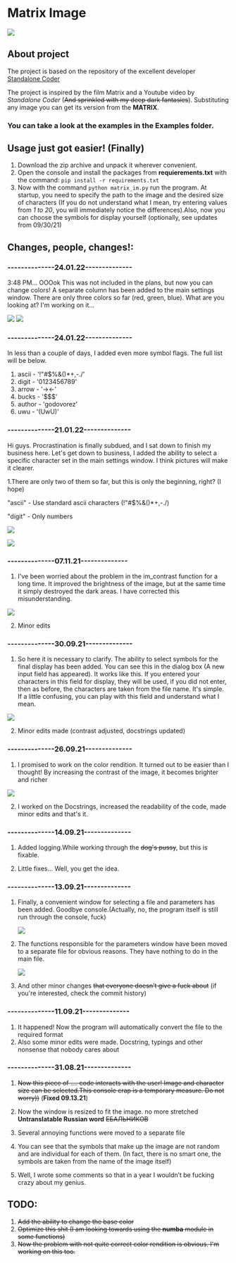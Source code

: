 # Matrix Image

![](readme_images/demo.gif)

## About project
The project is based on the repository of the excellent developer [Standalone Coder](https://github.com/StanislavPetrovV)


The project is inspired by the film Matrix and a Youtube video by *Standalone Coder* (~~And sprinkled with my deep dark fantasies~~). Substituting any image you can get its version from the **MATRIX**.

### You can take a look at the examples in the **Examples** folder.

## Usage just got easier! (Finally)
1. Download the zip archive and unpack it wherever convenient.
2. Open the console and install the packages from **requierements.txt** with the command: `pip install -r requirements.txt`
3. Now with the command `python matrix_im.py` run the program. At startup, you need to specify the path to the image and the desired size of characters (If you do not understand what I mean, try entering values ​​from *1 to 20*, you will immediately notice the differences).Also, now you can choose the symbols for display yourself (optionally, see updates from 09/30/21)

## Changes, people, changes!:
### --------------24.01.22--------------
3:48 PM... OOOok This was not included in the plans, but now you can change colors! A separate column has been added to the main settings window. There are only three colors so far (red, green, blue). What are you looking at? I'm working on it...

![](readme_images/color_ch.png)
![](readme_images/color_ch_ex.png)

### --------------24.01.22--------------
In less than a couple of days, I added even more symbol flags. The full list will be below.

1. ascii - '!"#$%&()*+,-./'
2. digit - '0123456789'
3. arrow - '-><-'
4. bucks - '$$$'
5. author - 'godovorez'
6. uwu - '(UwU)'


### --------------21.01.22--------------
Hi guys. Procrastination is finally subdued, and I sat down to finish my business here. Let's get down to business, I added the ability to select a specific character set in the main settings window. I think pictures will make it clearer.

1.There are only two of them so far, but this is only the beginning, right? (I hope)

"ascii" - Use standard ascii characters (!"#$%&()*+,-./)

"digit" - Only numbers

![](readme_images/sym_conf_win.png)

![](readme_images/sym_conf.png)





### --------------07.11.21--------------

1. I've been worried about the problem in the im_contrast function for a long time. It improved the brightness of the image, but at the same time it simply destroyed the dark areas. I have corrected this misunderstanding.

![](readme_images/redux_improve.png)

2. Minor edits


### --------------30.09.21--------------

1. So here it is necessary to clarify. The ability to select symbols for the final display has been added. You can see this in the dialog box (A new input field has appeared). It works like this. If you entered your characters in this field for display, they will be used, if you did not enter, then as before, the characters are taken from the file name. It's simple. If a little confusing, you can play with this field and understand what I mean.

![](readme_images/symbols.png)

2. Minor edits made (contrast adjusted, docstrings updated)
### --------------26.09.21--------------

1. I promised to work on the color rendition. It turned out to be easier than I thought! By increasing the contrast of the image, it becomes brighter and richer

![](readme_images/improve.png)

2. I worked on the Docstrings, increased the readability of the code, made minor edits and that's it.
### --------------14.09.21--------------

1. Added logging.While working through the ~~dog's pussy~~, but this is fixable.

2. Little fixes... Well, you get the idea.
### --------------13.09.21--------------

1. Finally, a convenient window for selecting a file and parameters has been added. Goodbye console.(Actually, no, the program itself is still run through the console, fuck)
    
    ![](readme_images/gui_demo.png)

2. The functions responsible for the parameters window have been moved to a separate file for obvious reasons. They have nothing to do in the main file.

    ![](readme_images/meme.jpg)

3. And other minor changes ~~that everyone doesn't give a fuck about~~ (if you're interested, check the commit history)
### --------------11.09.21--------------

1. It happened! Now the program will automatically convert the file to the required format
2. Also some minor edits were made. Docstring, typings and other nonsense that nobody cares about
### --------------31.08.21--------------

1. ~~Now this piece of .... code interacts with the user! Image and character size can be selected.This console crap is a temporary measure. Do not worry))~~ (**Fixed 09.13.21**)


2. Now the window is resized to fit the image. no more stretched **Untranslatable Russian word** ~~ЕБАЛЬНИКОВ~~
3. Several annoying functions were moved to a separate file
4. You can see that the symbols that make up the image are not random and are individual for each of them. (In fact, there is no smart one, the symbols are taken from the name of the image itself)
5. Well, I wrote some comments so that in a year I wouldn’t be fucking crazy about my genius.

## TODO: 
1. ~~Add the ability to change the base color~~
2. ~~Optimize this shit (I am looking towards using the **numba** module in some functions)~~
3. ~~Now the problem with not quite correct color rendition is obvious. I'm working on this too.~~

